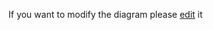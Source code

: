 If you want to modify the diagram please [edit](https://app.diagrams.net/#Hoggioniale%2FeLTER_SOs_relations%2Fmain%2FStandard_Observations.drawio.xml#%7B%22pageId%22%3A%22ZShiGL7Zgp_9ACBQD5fn%22%7D) it 
